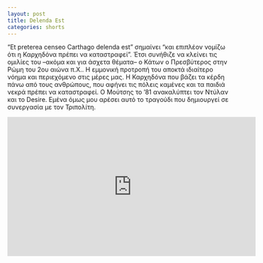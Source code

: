 ```yaml
---
layout: post
title: Delenda Est
categories: shorts
---
```


“Εt preterea censeo Carthago delenda est” σημαίνει “και επιπλέον νομίζω ότι η Καρχηδόνα πρέπει να καταστραφεί”. Έτσι συνήθιζε να κλείνει τις ομιλίες του –ακόμα και για άσχετα θέματα– ο Κάτων ο Πρεσβύτερος στην Ρώμη του 2ου αιώνα π.Χ.. Η εμμονική προτροπή του αποκτά ιδιαίτερο νόημα και περιεχόμενο στις μέρες μας. Η Καρχηδόνα που βάζει τα κέρδη πάνω από τους ανθρώπους, που αφήνει τις πόλεις καμένες και τα παιδιά νεκρά πρέπει να καταστραφεί. Ο Μούτσης το ’81 ανακαλύπτει τον Ντύλαν και το Desire. Εμένα όμως μου αρέσει αυτό το τραγούδι που δημιουργεί σε συνεργασία με τον Τριπολίτη.

<div class="youtube-embed-container">
	<iframe width="560" height="315" src="https://www.youtube.com/embed/yg3OW0VjtcA" title="YouTube video player" frameborder="0" allow="accelerometer; autoplay; clipboard-write; encrypted-media; gyroscope; picture-in-picture" allowfullscreen></iframe>
</div>